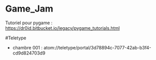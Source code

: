 # Game_Jam

Tutoriel pour pygame : https://dr0id.bitbucket.io/legacy/pygame_tutorials.html

#Teletype
* chambre 001 : atom://teletype/portal/3d78894c-7077-42ab-b3f4-cd9d824703d9
